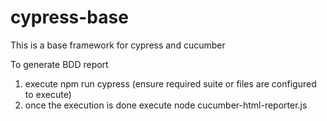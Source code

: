 # cypress-base

This is a base framework for cypress and cucumber

To generate BDD report

1. execute npm run cypress (ensure required suite or files are configured to execute)
2. once the execution is done execute node cucumber-html-reporter.js
